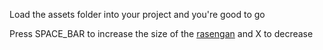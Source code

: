 Load the assets folder into your project and you're good to go

Press SPACE_BAR to increase the size of the [rasengan](https://www.youtube.com/watch?v=EqmMHY9DIyk) and X to decrease
